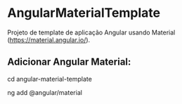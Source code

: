 # AngularMaterialTemplate

Projeto de template de aplicação Angular usando Material (https://material.angular.io/).

## Adicionar Angular Material:

cd angular-material-template

ng add @angular/material
